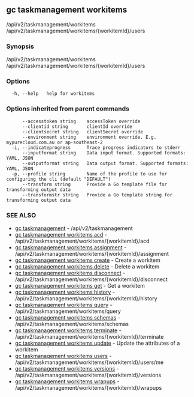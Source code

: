 ## gc taskmanagement workitems

/api/v2/taskmanagement/workitems /api/v2/taskmanagement/workitems/{workitemId}/users

### Synopsis

/api/v2/taskmanagement/workitems /api/v2/taskmanagement/workitems/{workitemId}/users

### Options

```
  -h, --help   help for workitems
```

### Options inherited from parent commands

```
      --accesstoken string    accessToken override
      --clientid string       clientId override
      --clientsecret string   clientSecret override
      --environment string    environment override. E.g. mypurecloud.com.au or ap-southeast-2
  -i, --indicateprogress      Trace progress indicators to stderr
      --inputformat string    Data input format. Supported formats: YAML, JSON
      --outputformat string   Data output format. Supported formats: YAML, JSON
  -p, --profile string        Name of the profile to use for configuring the cli (default "DEFAULT")
      --transform string      Provide a Go template file for transforming output data
      --transformstr string   Provide a Go template string for transforming output data
```

### SEE ALSO

* [gc taskmanagement](gc_taskmanagement.html)	 - /api/v2/taskmanagement
* [gc taskmanagement workitems acd](gc_taskmanagement_workitems_acd.html)	 - /api/v2/taskmanagement/workitems/{workitemId}/acd
* [gc taskmanagement workitems assignment](gc_taskmanagement_workitems_assignment.html)	 - /api/v2/taskmanagement/workitems/{workitemId}/assignment
* [gc taskmanagement workitems create](gc_taskmanagement_workitems_create.html)	 - Create a workitem
* [gc taskmanagement workitems delete](gc_taskmanagement_workitems_delete.html)	 - Delete a workitem
* [gc taskmanagement workitems disconnect](gc_taskmanagement_workitems_disconnect.html)	 - /api/v2/taskmanagement/workitems/{workitemId}/disconnect
* [gc taskmanagement workitems get](gc_taskmanagement_workitems_get.html)	 - Get a workitem
* [gc taskmanagement workitems history](gc_taskmanagement_workitems_history.html)	 - /api/v2/taskmanagement/workitems/{workitemId}/history
* [gc taskmanagement workitems query](gc_taskmanagement_workitems_query.html)	 - /api/v2/taskmanagement/workitems/query
* [gc taskmanagement workitems schemas](gc_taskmanagement_workitems_schemas.html)	 - /api/v2/taskmanagement/workitems/schemas
* [gc taskmanagement workitems terminate](gc_taskmanagement_workitems_terminate.html)	 - /api/v2/taskmanagement/workitems/{workitemId}/terminate
* [gc taskmanagement workitems update](gc_taskmanagement_workitems_update.html)	 - Update the attributes of a workitem
* [gc taskmanagement workitems users](gc_taskmanagement_workitems_users.html)	 - /api/v2/taskmanagement/workitems/{workitemId}/users/me
* [gc taskmanagement workitems versions](gc_taskmanagement_workitems_versions.html)	 - /api/v2/taskmanagement/workitems/{workitemId}/versions
* [gc taskmanagement workitems wrapups](gc_taskmanagement_workitems_wrapups.html)	 - /api/v2/taskmanagement/workitems/{workitemId}/wrapups


